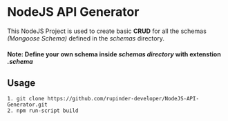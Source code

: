 # NodeJS API Generator

This NodeJS Project is used to create basic **CRUD** for all the schemas *(Mongoose Schema)* defined in the *schemas* directory.

#### Note: Define your own schema inside *schemas directory* with extenstion *.schema*


## Usage
```
1. git clone https://github.com/rupinder-developer/NodeJS-API-Generator.git
2. npm run-script build
```
